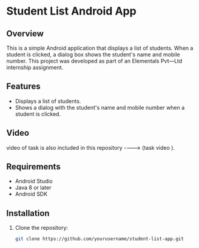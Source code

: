 # Student List Android App

## Overview
This is a simple Android application that displays a list of students. When a student is clicked, a dialog box shows the student's name and mobile number. This project was developed as part of an Elementals Pvt—Ltd internship assignment.

## Features
- Displays a list of students.
- Shows a dialog with the student's name and mobile number when a student is clicked.

## Video 
video of task is also included in this repository ----> (task video ).

## Requirements
- Android Studio
- Java 8 or later
- Android SDK

## Installation
1. Clone the repository:
   ```bash
   git clone https://github.com/yourusername/student-list-app.git
